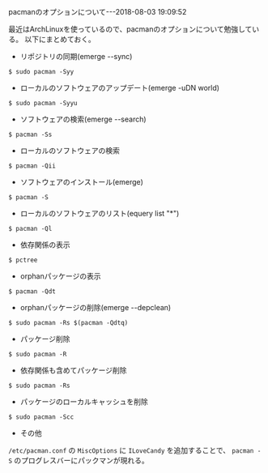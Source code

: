 pacmanのオプションについて---2018-08-03 19:09:52

最近はArchLinuxを使っているので、pacmanのオプションについて勉強している。
以下にまとめておく。

* リポジトリの同期(emerge --sync)

```shell
$ sudo pacman -Syy
```

* ローカルのソフトウェアのアップデート(emerge -uDN world)

```shell
$ sudo pacman -Syyu
```

* ソフトウェアの検索(emerge --search)

```shell
$ pacman -Ss
```

* ローカルのソフトウェアの検索

```shell
$ pacman -Qii
```

* ソフトウェアのインストール(emerge)

```shell
$ pacman -S
```

* ローカルのソフトウェアのリスト(equery list "*")

```shell
$ pacman -Ql
```

* 依存関係の表示

```shell
$ pctree
```

* orphanパッケージの表示

```shell
$ pacman -Qdt
```

* orphanパッケージの削除(emerge --depclean)

```shell
$ sudo pacman -Rs $(pacman -Qdtq)
```

* パッケージ削除

```shell
$ sudo pacman -R
```

* 依存関係も含めてパッケージ削除

```shell
$ sudo pacman -Rs
```

* パッケージのローカルキャッシュを削除

```shell
$ sudo pacman -Scc
```

* その他

`/etc/pacman.conf` の `MiscOptions` に `ILoveCandy` を追加することで、 `pacman -S` のプログレスバーにパックマンが現れる。

